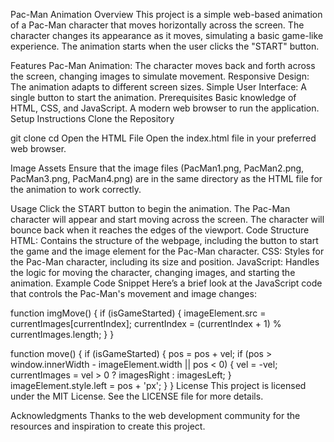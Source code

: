 Pac-Man Animation
Overview
This project is a simple web-based animation of a Pac-Man character that moves horizontally across the screen. The character changes its appearance as it moves, simulating a basic game-like experience. The animation starts when the user clicks the "START" button.

Features
Pac-Man Animation: The character moves back and forth across the screen, changing images to simulate movement.
Responsive Design: The animation adapts to different screen sizes.
Simple User Interface: A single button to start the animation.
Prerequisites
Basic knowledge of HTML, CSS, and JavaScript.
A modern web browser to run the application.
Setup Instructions
Clone the Repository


git clone <repository-url>
cd <repository-directory>
Open the HTML File
Open the index.html file in your preferred web browser.

Image Assets
Ensure that the image files (PacMan1.png, PacMan2.png, PacMan3.png, PacMan4.png) are in the same directory as the HTML file for the animation to work correctly.

Usage
Click the START button to begin the animation. The Pac-Man character will appear and start moving across the screen.
The character will bounce back when it reaches the edges of the viewport.
Code Structure
HTML: Contains the structure of the webpage, including the button to start the game and the image element for the Pac-Man character.
CSS: Styles for the Pac-Man character, including its size and position.
JavaScript: Handles the logic for moving the character, changing images, and starting the animation.
Example Code Snippet
Here’s a brief look at the JavaScript code that controls the Pac-Man's movement and image changes:


function imgMove() {
    if (isGameStarted) {
        imageElement.src = currentImages[currentIndex];
        currentIndex = (currentIndex + 1) % currentImages.length;
    }
}

function move() {
    if (isGameStarted) {
        pos = pos + vel;
        if (pos > window.innerWidth - imageElement.width || pos < 0) {
            vel = -vel;
            currentImages = vel > 0 ? imagesRight : imagesLeft;
        }
        imageElement.style.left = pos + 'px';
    }
}
License
This project is licensed under the MIT License. See the LICENSE file for more details.

Acknowledgments
Thanks to the web development community for the resources and inspiration to create this project.



